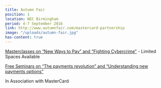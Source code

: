 ```yaml
---
title: Autumn Fair
position: 1
location: NEC Birmingham
period: 4-7 September 2016
link: http://www.autumnfair.com/mastercard-partnership
image: "/uploads/autumn-fair.jpg"
has-content: true
---
```


[Masterclasses on “New Ways to Pay” and “Fighting Cybercrime”](http://www.autumnfair.com/Content/Mastercard-Masterclasses) - Limited Spaces Available

[Free Seminars on “The payments revolution” and “Understanding new payments options”](http://www.autumnfair.com/Content/Mastercard-Seminars)

In Association with MasterCard